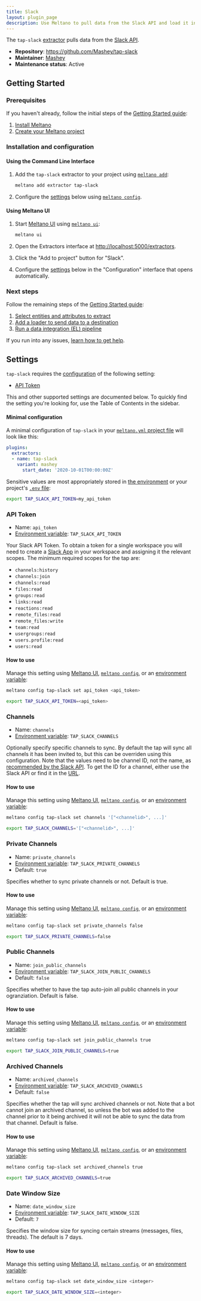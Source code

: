 ```yaml
---
title: Slack
layout: plugin_page
description: Use Meltano to pull data from the Slack API and load it into Snowflake, PostgreSQL, and more
---
```



The `tap-slack` [extractor](https://meltano.com/plugins/extractors/) pulls data from the [Slack API](https://api.slack.com/).

- **Repository**: <https://github.com/Mashey/tap-slack>
- **Maintainer**: [Mashey](https://www.mashey.com/)
- **Maintenance status**: Active

## Getting Started

### Prerequisites

If you haven't already, follow the initial steps of the [Getting Started guide](https://meltano.com/docs/getting-started.html):

1. [Install Meltano](https://meltano.com/docs/getting-started.html#install-meltano)
1. [Create your Meltano project](https://meltano.com/docs/getting-started.html#create-your-meltano-project)

### Installation and configuration

#### Using the Command Line Interface

1. Add the `tap-slack` extractor to your project using [`meltano add`](https://meltano.com/docs/command-line-interface.html#add):

    ```bash
    meltano add extractor tap-slack
    ```

1. Configure the [settings](#settings) below using [`meltano config`](https://meltano.com/docs/command-line-interface.html#config).

#### Using Meltano UI

1. Start [Meltano UI](https://meltano.com/docs/ui.html) using [`meltano ui`](https://meltano.com/docs/command-line-interface.html#ui):

    ```bash
    meltano ui
    ```

1. Open the Extractors interface at <http://localhost:5000/extractors>.
1. Click the "Add to project" button for "Slack".
1. Configure the [settings](#settings) below in the "Configuration" interface that opens automatically.

### Next steps

Follow the remaining steps of the [Getting Started guide](https://meltano.com/docs/getting-started.html):

1. [Select entities and attributes to extract](https://meltano.com/docs/getting-started.html#select-entities-and-attributes-to-extract)
1. [Add a loader to send data to a destination](https://meltano.com/docs/getting-started.html#add-a-loader-to-send-data-to-a-destination)
1. [Run a data integration (EL) pipeline](https://meltano.com/docs/getting-started.html#run-a-data-integration-el-pipeline)

If you run into any issues, [learn how to get help](https://meltano.com/docs/getting-help.html).

## Settings

`tap-slack` requires the [configuration](https://meltano.com/docs/configuration.html) of the following setting:

- [API Token](#api-token)

This and other supported settings are documented below.
To quickly find the setting you're looking for, use the Table of Contents in the sidebar.

#### Minimal configuration

A minimal configuration of `tap-slack` in your [`meltano.yml` project file](https://meltano.com/docs/project.html#meltano-yml-project-file) will look like this:

```yml
plugins:
  extractors:
  - name: tap-slack
    variant: mashey
      start_date: '2020-10-01T00:00:00Z'
```

Sensitive values are most appropriately stored in [the environment](https://meltano.com/docs/configuration.html#configuring-settings) or your project's [`.env` file](https://meltano.com/docs/project.html#env):

```bash
export TAP_SLACK_API_TOKEN=my_api_token
```

### API Token

- Name: `api_token`
- [Environment variable](https://meltano.com/docs/configuration.html#configuring-settings): `TAP_SLACK_API_TOKEN`

Your Slack API Token. To obtain a token for a single workspace you will need to create a [Slack App](https://api.slack.com/apps?new_app=1) in your workspace and assigning it the relevant scopes. The minimum required scopes for the tap are:

* `channels:history`
* `channels:join`
* `channels:read`
* `files:read`
* `groups:read`
* `links:read`
* `reactions:read`
* `remote_files:read`
* `remote_files:write`
* `team:read`
* `usergroups:read`
* `users.profile:read`
* `users:read`

#### How to use

Manage this setting using [Meltano UI](#using-meltano-ui), [`meltano config`](https://meltano.com/docs/command-line-interface.html#config), or an [environment variable](https://meltano.com/docs/configuration.html#configuring-settings):

```bash
meltano config tap-slack set api_token <api_token>

export TAP_SLACK_API_TOKEN=<api_token>
```

### Channels

- Name: `channels`
- [Environment variable](https://meltano.com/docs/configuration.html#configuring-settings): `TAP_SLACK_CHANNELS`

Optionally specify specific channels to sync. By default the tap will sync all channels it has been invited to, but this can be overriden using this configuration. Note that the values need to be channel ID, not the name, as [recommended by the Slack API](https://api.slack.com/types/conversation#other_attributes). To get the ID for a channel, either use the Slack API or find it in the [URL](https://www.wikihow.com/Find-a-Channel-ID-on-Slack-on-PC-or-Mac).

#### How to use

Manage this setting using [Meltano UI](#using-meltano-ui), [`meltano config`](https://meltano.com/docs/command-line-interface.html#config), or an [environment variable](https://meltano.com/docs/configuration.html#configuring-settings):

```bash
meltano config tap-slack set channels '["<channelid>", ...]'

export TAP_SLACK_CHANNELS='["<channelid>", ...]'
```

### Private Channels

- Name: `private_channels`
- [Environment variable](https://meltano.com/docs/configuration.html#configuring-settings): `TAP_SLACK_PRIVATE_CHANNELS`
- Default: `true`

Specifies whether to sync private channels or not. Default is true.

#### How to use

Manage this setting using [Meltano UI](#using-meltano-ui), [`meltano config`](https://meltano.com/docs/command-line-interface.html#config), or an [environment variable](https://meltano.com/docs/configuration.html#configuring-settings):

```bash
meltano config tap-slack set private_channels false

export TAP_SLACK_PRIVATE_CHANNELS=false
```

### Public Channels

- Name: `join_public_channels`
- [Environment variable](https://meltano.com/docs/configuration.html#configuring-settings): `TAP_SLACK_JOIN_PUBLIC_CHANNELS`
- Default: `false`

Specifies whether to have the tap auto-join all public channels in your ogranziation. Default is false.

#### How to use

Manage this setting using [Meltano UI](#using-meltano-ui), [`meltano config`](https://meltano.com/docs/command-line-interface.html#config), or an [environment variable](https://meltano.com/docs/configuration.html#configuring-settings):

```bash
meltano config tap-slack set join_public_channels true

export TAP_SLACK_JOIN_PUBLIC_CHANNELS=true
```

### Archived Channels

- Name: `archived_channels`
- [Environment variable](https://meltano.com/docs/configuration.html#configuring-settings): `TAP_SLACK_ARCHIVED_CHANNELS`
- Default: `false`

Specifies whether the tap will sync archived channels or not. Note that a bot cannot join an archived channel, so unless the bot was added to the channel prior to it being archived it will not be able to sync the data from that channel. Default is false.

#### How to use

Manage this setting using [Meltano UI](#using-meltano-ui), [`meltano config`](https://meltano.com/docs/command-line-interface.html#config), or an [environment variable](https://meltano.com/docs/configuration.html#configuring-settings):

```bash
meltano config tap-slack set archived_channels true

export TAP_SLACK_ARCHIVED_CHANNELS=true
```

### Date Window Size

- Name: `date_window_size`
- [Environment variable](https://meltano.com/docs/configuration.html#configuring-settings): `TAP_SLACK_DATE_WINDOW_SIZE`
- Default: `7`

Specifies the window size for syncing certain streams (messages, files, threads). The default is 7 days.

#### How to use

Manage this setting using [Meltano UI](#using-meltano-ui), [`meltano config`](https://meltano.com/docs/command-line-interface.html#config), or an [environment variable](https://meltano.com/docs/configuration.html#configuring-settings):

```bash
meltano config tap-slack set date_window_size <integer>

export TAP_SLACK_DATE_WINDOW_SIZE=<integer>
```
